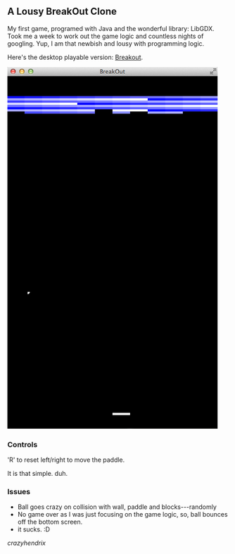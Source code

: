 A Lousy BreakOut Clone
----------------------
My first game, programed with Java and the wonderful library: LibGDX. Took me a week to work out the game logic and countless nights of googling. Yup, I am that newbish and lousy with programming logic.

Here's the desktop playable version: [Breakout](Breakout-Desktop.jar).

![Break Out](breakout-yay.png "Break Out")

### Controls
'R' to reset
left/right to move the paddle.

It is that simple. duh.

### Issues
- Ball goes crazy on collision with wall, paddle and blocks---randomly
- No game over as I was just focusing on the game logic, so, ball bounces off the bottom screen.
- it sucks. :D

_crazyhendrix_
